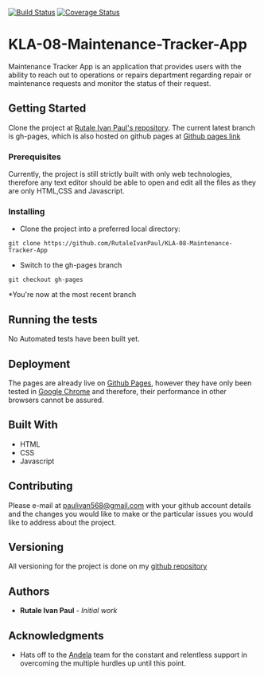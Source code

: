 [![Build Status](https://travis-ci.org/RutaleIvanPaul/KLA-08-Maintenance-Tracker-App.svg?branch=feature-initial)](https://travis-ci.org/RutaleIvanPaul/KLA-08-Maintenance-Tracker-App)
[![Coverage Status](https://coveralls.io/repos/github/RutaleIvanPaul/KLA-08-Maintenance-Tracker-App/badge.svg?branch=master)](https://coveralls.io/github/RutaleIvanPaul/KLA-08-Maintenance-Tracker-App?branch=master)
# KLA-08-Maintenance-Tracker-App
Maintenance Tracker App is an application that provides users with the ability to reach out to operations or repairs department regarding repair or maintenance requests and monitor the status of their request.

## Getting Started

Clone the project at [Rutale Ivan Paul's repository](https://github.com/RutaleIvanPaul/KLA-08-Maintenance-Tracker-App). The current latest branch is gh-pages, which is also hosted on github pages at [Github pages link](https://rutaleivanpaul.github.io/KLA-08-Maintenance-Tracker-App/UI/index.html)

### Prerequisites

Currently, the project is still strictly built with only web technologies, therefore any text editor should be able to open and edit all the files as they are only HTML,CSS and Javascript.

### Installing

* Clone the project into a preferred local directory:
```
git clone https://github.com/RutaleIvanPaul/KLA-08-Maintenance-Tracker-App
```
* Switch to the gh-pages branch
```
git checkout gh-pages
```
*You're now at the most recent branch

## Running the tests

No Automated tests have been built yet. 

## Deployment

The pages are already live on [Github Pages](https://rutaleivanpaul.github.io/KLA-08-Maintenance-Tracker-App/UI/index.html), however they have only been tested in [Google Chrome](https://www.google.com/chrome/) and therefore, their performance in other browsers cannot be assured. 

## Built With
* HTML 
* CSS
* Javascript

## Contributing
Please e-mail at [paulivan568@gmail.com](paulivan568@gmail.com) with your github account details and the changes you would like to make or the particular issues you would like to address about the project. 

## Versioning

All versioning for the project is done on my [github repository](https://github.com/RutaleIvanPaul/KLA-08-Maintenance-Tracker-App)

## Authors

* **Rutale Ivan Paul** - *Initial work* 

## Acknowledgments

* Hats off to the [Andela](https://andela.com/) team for the constant and relentless support in overcoming the multiple hurdles up until this point.